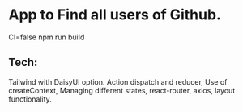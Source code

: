 # App to Find all users of Github.

CI=false npm run build

## Tech:

Tailwind with DaisyUI option.
Action dispatch and reducer, 
Use of createContext,
Managing different states,
react-router,
axios,
layout functionality.

